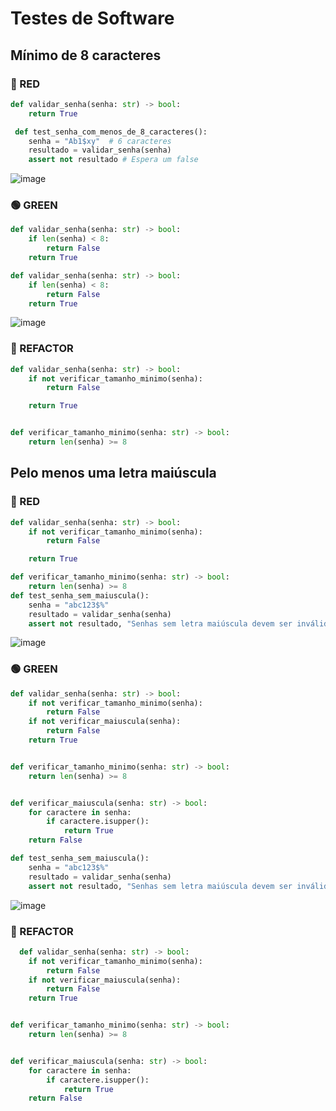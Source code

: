 # Testes de Software

## Mínimo de 8 caracteres

### 🔴 RED
  
```python
def validar_senha(senha: str) -> bool:
    return True 

 def test_senha_com_menos_de_8_caracteres():
    senha = "Ab1$xy"  # 6 caracteres
    resultado = validar_senha(senha)
    assert not resultado # Espera um false
```
![image](https://github.com/user-attachments/assets/1a797bc8-21d0-4ce0-8fb9-7548017a68c7)

### 🟢 GREEN

```python
def validar_senha(senha: str) -> bool:
    if len(senha) < 8:
        return False
    return True

def validar_senha(senha: str) -> bool:
    if len(senha) < 8:
        return False
    return True
```
![image](https://github.com/user-attachments/assets/38821b7a-61a9-4c8c-a73b-b8a77e33241d)

### 🔵 REFACTOR

```python
def validar_senha(senha: str) -> bool:
    if not verificar_tamanho_minimo(senha):
        return False

    return True


def verificar_tamanho_minimo(senha: str) -> bool:
    return len(senha) >= 8
```
## Pelo menos uma letra maiúscula

### 🔴 RED

```python
def validar_senha(senha: str) -> bool:
    if not verificar_tamanho_minimo(senha):
        return False

    return True

def verificar_tamanho_minimo(senha: str) -> bool:
    return len(senha) >= 8
def test_senha_sem_maiuscula():
    senha = "abc123$%"  
    resultado = validar_senha(senha)
    assert not resultado, "Senhas sem letra maiúscula devem ser inválidas"
```

![image](https://github.com/user-attachments/assets/e5e8f599-7da1-4dc6-81e6-c21c647370d3)


### 🟢 GREEN

```python
def validar_senha(senha: str) -> bool:
    if not verificar_tamanho_minimo(senha):
        return False
    if not verificar_maiuscula(senha):
        return False
    return True


def verificar_tamanho_minimo(senha: str) -> bool:
    return len(senha) >= 8


def verificar_maiuscula(senha: str) -> bool:
    for caractere in senha:
        if caractere.isupper():
            return True
    return False

def test_senha_sem_maiuscula():
    senha = "abc123$%"  
    resultado = validar_senha(senha)
    assert not resultado, "Senhas sem letra maiúscula devem ser inválidas"

```

![image](https://github.com/user-attachments/assets/61b2e34c-a18f-4d0a-839d-385ee61b471a)


### 🔵 REFACTOR

```python
  def validar_senha(senha: str) -> bool:
    if not verificar_tamanho_minimo(senha):
        return False
    if not verificar_maiuscula(senha):
        return False
    return True


def verificar_tamanho_minimo(senha: str) -> bool:
    return len(senha) >= 8


def verificar_maiuscula(senha: str) -> bool:
    for caractere in senha:
        if caractere.isupper():
            return True
    return False

```

